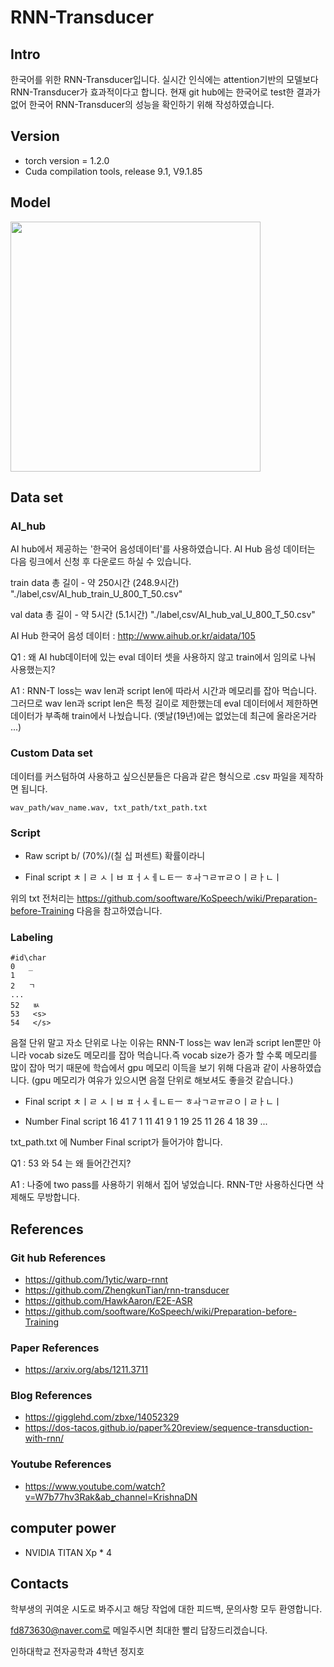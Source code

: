 # RNN-Transducer

## Intro
한국어를 위한 RNN-Transducer입니다. 실시간 인식에는 attention기반의 모델보다 RNN-Transducer가 효과적이다고 합니다. 현재 git hub에는 한국어로 test한 결과가 없어 한국어 RNN-Transducer의 성능을 확인하기 위해 작성하였습니다.

## Version
* torch version = 1.2.0
* Cuda compilation tools, release 9.1, V9.1.85

## Model
<img width = "400" src = "https://user-images.githubusercontent.com/43025347/96749425-c6f0e480-1405-11eb-9328-06010a44f839.png">

## Data set
### AI_hub
AI hub에서 제공하는 '한국어 음성데이터'를 사용하였습니다. AI Hub 음성 데이터는 다음 링크에서 신청 후 다운로드 하실 수 있습니다.

train data 총 길이 - 약 250시간 (248.9시간) "./label,csv/AI_hub_train_U_800_T_50.csv"

val data 총 길이 - 약 5시간 (5.1시간) "./label,csv/AI_hub_val_U_800_T_50.csv"

AI Hub 한국어 음성 데이터 : http://www.aihub.or.kr/aidata/105 

Q1 : 왜 AI hub데이터에 있는 eval 데이터 셋을 사용하지 않고 train에서 임의로 나눠 사용했는지?

A1 : RNN-T loss는 wav len과 script len에 따라서 시간과 메모리를 잡아 먹습니다. 그러므로 wav len과 script len은 특정 길이로 제한했는데 eval 데이터에서 제한하면 데이터가 부족해 train에서 나눴습니다. (옛날(19년)에는 없었는데 최근에 올라온거라 ...)

### Custom Data set
데이터를 커스텀하여 사용하고 싶으신분들은 다음과 같은 형식으로 .csv 파일을 제작하면 됩니다.

    wav_path/wav_name.wav, txt_path/txt_path.txt

### Script
* Raw script
b/ (70%)/(칠 십 퍼센트) 확률이라니 

* Final script
ㅊㅣㄹ ㅅㅣㅂ ㅍㅓㅅㅔㄴㅌㅡ ㅎㅘㄱㄹㅠㄹㅇㅣㄹㅏㄴㅣ

위의 txt 전처리는 https://github.com/sooftware/KoSpeech/wiki/Preparation-before-Training 다음을 참고하였습니다.

### Labeling

    #id\char 
    0   _
    1    
    2   ㄱ
    ...
    52   ㅄ
    53   <s>
    54   </s>
 
음절 단위 말고 자소 단위로 나눈 이유는 RNN-T loss는 wav len과 script len뿐만 아니라 vocab size도 메모리를 잡아 먹습니다.즉 vocab size가 증가 할 수록 메모리를 많이 잡아 먹기 때문에 학습에서 gpu 메모리 이득을 보기 위해 다음과 같이 사용하였습니다. (gpu 메모리가 여유가 있으시면 음절 단위로 해보셔도 좋을것 같습니다.)

* Final script
ㅊㅣㄹ ㅅㅣㅂ ㅍㅓㅅㅔㄴㅌㅡ ㅎㅘㄱㄹㅠㄹㅇㅣㄹㅏㄴㅣ

* Number Final script
16 41 7 1 11 41 9 1 19 25 11 26 4 18 39 ...

txt_path.txt 에 Number Final script가 들어가야 합니다.

Q1 : 53 와 54 는 왜 들어간건지? 

A1 : 나중에 two pass를 사용하기 위해서 집어 넣었습니다. RNN-T만 사용하신다면 삭제해도 무방합니다.


## References
### Git hub References
* https://github.com/1ytic/warp-rnnt
* https://github.com/ZhengkunTian/rnn-transducer
* https://github.com/HawkAaron/E2E-ASR
* https://github.com/sooftware/KoSpeech/wiki/Preparation-before-Training

### Paper References
* https://arxiv.org/abs/1211.3711

### Blog References
* https://gigglehd.com/zbxe/14052329
* https://dos-tacos.github.io/paper%20review/sequence-transduction-with-rnn/

### Youtube References
* https://www.youtube.com/watch?v=W7b77hv3Rak&ab_channel=KrishnaDN

## computer power
* NVIDIA TITAN Xp * 4

## Contacts
학부생의 귀여운 시도로 봐주시고 해당 작업에 대한 피드백, 문의사항 모두 환영합니다.

fd873630@naver.com로 메일주시면 최대한 빨리 답장드리겠습니다.

인하대학교 전자공학과 4학년 정지호